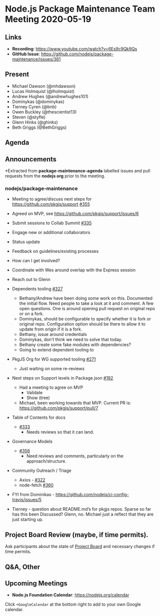 ﻿# Node.js  Package Maintenance Team Meeting 2020-05-19

## Links

* **Recording**: https://www.youtube.com/watch?v=6Es9c9Qk9Qs  
* **GitHub Issue**: https://github.com/nodejs/package-maintenance/issues/361


## Present

* Michael Dawson (@mhdawson)
* Lucas Holmquist (@lholmquist)
* Andrew Hughes (@andrewhughes101)
* Dominykas (@dominykas)
* Tierney Cyren (@bnb)
* Owen Buckley (@thescientist13)
* Steven (@styfle)
* Glenn Hinks (@ghinks)
* Beth Griggs (@BethGriggs)

## Agenda

## Announcements
 
*Extracted from **package-maintenance-agenda** labelled issues and pull requests from the **nodejs org** prior to the meeting.

### nodejs/package-maintenance

* Meeting to agree/discuss next steps for https://github.com/pkgjs/support [#355](https://github.com/nodejs/package-maintenance/issues/355)
 * Agreed on MVP, see https://github.com/pkgjs/support/issues/6


* Submit sessions to Collab Summit [#335](https://github.com/nodejs/package-maintenance/issues/335)
 * Engage new or additional collaborators
 * Status update
  * Feedback on guidelines/existing processes
 * How can I get involved?
 * Coordinate with Wes around overlap with the Express session
 * Reach out to Glenn

* Dependents tooling [#327](https://github.com/nodejs/package-maintenance/issues/327)
  * Bethany/Andrew have been doing some work on this. Documented the initial flow.
    Need people to take a look at it and comment. A few open questions.
    One is around opening pull request on original repo or on a fork.
  * Dominykas, should be configurable to specify whether it is fork or original repo.
    Configuration option should be there to allow it to update from origin if it is a fork.
  * Bethany, issue around credentials
  * Dominykas, don’t think we need to solve that today.
  * Bethany create some fake modules with dependencies?
  * Going to extend dependent tooling to 


* PkgJS Org for WG supported tooling [#271](https://github.com/nodejs/package-maintenance/issues/271)
  * Just waiting on some re-reviews

* Next steps on Support levels in Package.json [#192](https://github.com/nodejs/package-maintenance/issues/192)
  * Had a meeting to agree on MVP
    * Validate 
    * Show (tree)
  * Michael, been working towards that MVP. Current PR is: https://github.com/pkgjs/support/pull/7

* Table of Contents for docs
  * [#333](https://github.com/nodejs/package-maintenance/pull/333)
    * Needs reviews so that it can land.

* Governance Models
  * [#356](https://github.com/nodejs/package-maintenance/pull/356)
    * Need reviews and comments, particularly on the approach/structure.

* Community Outreach / Triage
  * Axios - [#322](https://github.com/nodejs/package-maintenance/issues/322)
  * node-fetch [#360](https://github.com/nodejs/package-maintenance/issues/360)

* FYI from Dominikas - https://github.com/nodejs/ci-config-travis/issues/5

* Tierney - question about README.md’s for pkgjs repos.  Sparse so far has this been
   Discussed?  Glenn, no. Michael just a reflect that they are just starting up.

## Project Board Review (maybe, if time permits).

Ask participants about the state of [Project Board](https://github.com/nodejs/package-maintenance/projects/1) and necessary changes if time permits.

## Q&A, Other

## Upcoming Meetings


* **Node.js Foundation Calendar**: https://nodejs.org/calendar


Click `+GoogleCalendar` at the bottom right to add to your own Google calendar.
